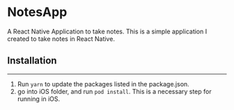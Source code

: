 # NotesApp

A React Native Application to take notes.
This is a simple application I created to take notes in React Native.

## Installation

---
1. Run `yarn` to update the packages listed in the package.json.
2. go into iOS folder, and run `pod install`. This is a necessary step for running in iOS.

